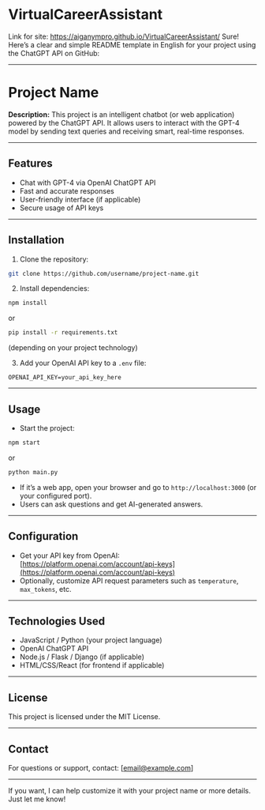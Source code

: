 # VirtualCareerAssistant
Link for site: https://aiganympro.github.io/VirtualCareerAssistant/
Sure! Here’s a clear and simple README template in English for your project using the ChatGPT API on GitHub:

---

# Project Name

**Description:**
This project is an intelligent chatbot (or web application) powered by the ChatGPT API. It allows users to interact with the GPT-4 model by sending text queries and receiving smart, real-time responses.

---

## Features

* Chat with GPT-4 via OpenAI ChatGPT API
* Fast and accurate responses
* User-friendly interface (if applicable)
* Secure usage of API keys

---

## Installation

1. Clone the repository:

```bash
git clone https://github.com/username/project-name.git
```

2. Install dependencies:

```bash
npm install
```

or

```bash
pip install -r requirements.txt
```

(depending on your project technology)

3. Add your OpenAI API key to a `.env` file:

```env
OPENAI_API_KEY=your_api_key_here
```

---

## Usage

* Start the project:

```bash
npm start
```

or

```bash
python main.py
```

* If it’s a web app, open your browser and go to `http://localhost:3000` (or your configured port).
* Users can ask questions and get AI-generated answers.

---

## Configuration

* Get your API key from OpenAI: [https://platform.openai.com/account/api-keys](https://platform.openai.com/account/api-keys)
* Optionally, customize API request parameters such as `temperature`, `max_tokens`, etc.

---

## Technologies Used

* JavaScript / Python (your project language)
* OpenAI ChatGPT API
* Node.js / Flask / Django (if applicable)
* HTML/CSS/React (for frontend if applicable)

---

## License

This project is licensed under the MIT License.

---

## Contact

For questions or support, contact: \[[email@example.com](mailto:email@example.com)]

---

If you want, I can help customize it with your project name or more details. Just let me know!
